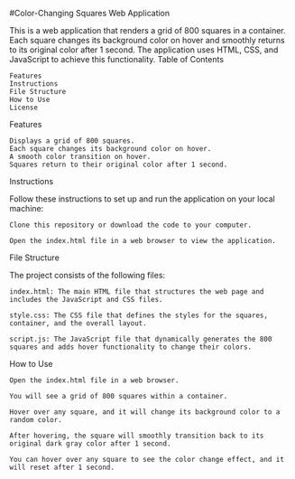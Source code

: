 #Color-Changing Squares Web Application

This is a web application that renders a grid of 800 squares in a container. Each square changes its background color on hover and smoothly returns to its original color after 1 second. The application uses HTML, CSS, and JavaScript to achieve this functionality.
Table of Contents

    Features
    Instructions
    File Structure
    How to Use
    License

Features

    Displays a grid of 800 squares.
    Each square changes its background color on hover.
    A smooth color transition on hover.
    Squares return to their original color after 1 second.

Instructions

Follow these instructions to set up and run the application on your local machine:

    Clone this repository or download the code to your computer.

    Open the index.html file in a web browser to view the application.

File Structure

The project consists of the following files:

    index.html: The main HTML file that structures the web page and includes the JavaScript and CSS files.

    style.css: The CSS file that defines the styles for the squares, container, and the overall layout.

    script.js: The JavaScript file that dynamically generates the 800 squares and adds hover functionality to change their colors.

How to Use

    Open the index.html file in a web browser.

    You will see a grid of 800 squares within a container.

    Hover over any square, and it will change its background color to a random color.

    After hovering, the square will smoothly transition back to its original dark gray color after 1 second.

    You can hover over any square to see the color change effect, and it will reset after 1 second.
